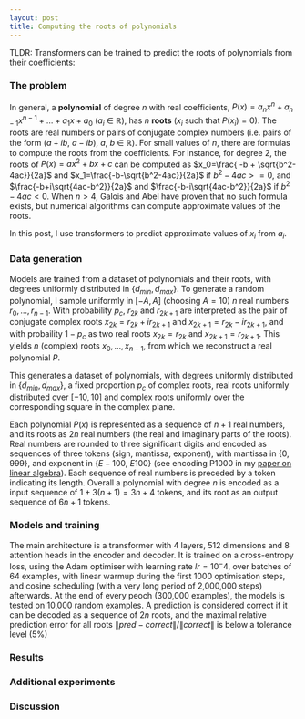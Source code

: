 ```yaml
---
layout: post
title: Computing the roots of polynomials
---
```

TLDR: Transformers can be trained to predict the roots of polynomials from their coefficients: 

### The problem
In general, a **polynomial** of degree $n$ with real coefficients,
$P(x) = a_n x^n + a_{n-1} x^{n-1} + \dots + a_1 x + a_0$ ($a_i$ $\in$ $\mathbb{R}$), has $n$ **roots** ($x_i$ such that $P(x_i) = 0$). The roots are real numbers or pairs of conjugate complex numbers (i.e. pairs of the form ($a+ib$, $a-ib$), $a$, $b$ $\in$ $\mathbb R$). For small values of $n$, there are formulas to compute the roots from the coefficients. For instance, for degree 2, the roots of $P(x) = ax^2+bx+c$ can be computed as $x_0=\frac{ -b + \sqrt{b^2-4ac}}{2a}$ and $x_1=\frac{-b-\sqrt{b^2-4ac}}{2a}$ if $b^2-4ac>=0$, and $\frac{-b+i\sqrt{4ac-b^2}}{2a}$ and $\frac{-b-i\sqrt{4ac-b^2}}{2a}$ if $b^2-4ac<0$. When $n>4$, Galois and Abel have proven that no such formula exists, but numerical algorithms can compute approximate values of the roots.

In this post, I use transformers to predict approximate values of $x_i$ from $a_i$.

### Data generation
Models are trained from a dataset of polynomials and their roots, with degrees uniformly distributed in {$d_{min},d_{max}$}. To generate a random polynomial, I sample uniformly in $[-A,A]$ (choosing $A=10$) $n$ real numbers $r_0,\dots, r_{n-1}$. With probability $p_c$, $r_{2k}$ and $r_{2k+1}$ are interpreted as the pair of conjugate complex roots $x_{2k}=r_{2k}+i r_{2k+1}$ and $x_{2k+1}=r_{2k}-i r_{2k+1}$, and with probaility $1-p_c$ as two real roots $x_{2k}=r_{2k}$ and $x_{2k+1}=r_{2k+1}$. This yields $n$ (complex) roots $x_0, \dots ,x_{n-1}$, from which we reconstruct a real polynomial $P$.

This generates a dataset of polynomials, with degrees uniformly distributed in {$d_{min},d_{max}$}, a fixed proportion $p_c$ of complex roots, real roots uniformly distributed over $[-10,10]$ and complex roots uniformly over the corresponding square in the complex plane.

Each polynomial $P(x)$ is represented as a sequence of $n+1$ real numbers, and its roots as $2n$ real numbers (the real and imaginary parts of the roots). Real numbers are rounded to three significant digits and encoded as sequences of three tokens (sign, mantissa, exponent), with mantissa in {$0$, $999$}, and exponent in {$E-100$, $E100$} (see encoding P1000 in my [paper on linear algebra](https://arxiv.org/abs/2112.01898)). Each sequence of real numbers is preceded by a token indicating its length. Overall a polynomial with degree $n$ is encoded as a input sequence of $1 +3(n+1) = 3n+4$ tokens, and its root as an output sequence of $6n+1$ tokens.

### Models and training

The main architecture is a transformer with 4 layers, 512 dimensions and 8 attention heads in the encoder and decoder. It is trained on a cross-entropy loss, using the Adam optimiser with learning rate $lr=10^-4$, over batches of 64 examples, with linear warmup during the first 1000 optimisation steps, and cosine scheduling (with a very long period of 2,000,000 steps) afterwards. At the end of every peoch (300,000 examples), the models is tested on 10,000 random examples. A prediction is considered correct if it can be decoded as a sequence of $2n$ roots, and the maximal relative prediction error for all roots $\|pred-correct\|/\|correct\|$ is below a tolerance level (5%) 

### Results

### Additional experiments

### Discussion
